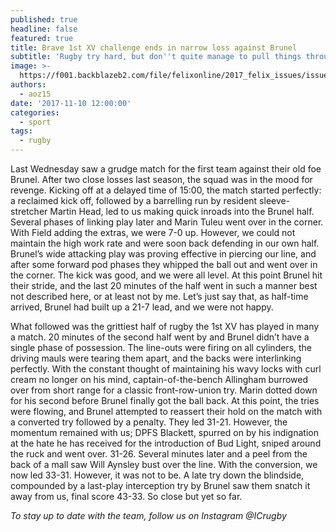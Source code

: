 ```yaml
---
published: true
headline: false
featured: true
title: Brave 1st XV challenge ends in narrow loss against Brunel
subtitle: 'Rugby try hard, but don''t quite manage to pull things through.'
image: >-
  https://f001.backblazeb2.com/file/felixonline/2017_felix_issues/issue_1675/1675_sports_rugby.jpg
authors:
  - aoz15
date: '2017-11-10 12:00:00'
categories:
  - sport
tags:
  - rugby
---
```

Last Wednesday saw a grudge match for the first team against their old foe Brunel. After two close losses last season, the squad was in the mood for revenge. Kicking off at a delayed time of 15:00, the match started perfectly: a reclaimed kick off, followed by a barrelling run by resident sleeve-stretcher Martin Head, led to us making quick inroads into the Brunel half. Several phases of linking play later and Marin Tuleu went over in the corner. With Field adding the extras, we were 7-0 up. However, we could not maintain the high work rate and were soon back defending in our own half. Brunel’s wide attacking play was proving effective in piercing our line, and after some forward pod phases they whipped the ball out and went over in the corner. The kick was good, and we were all level. At this point Brunel hit their stride, and the last 20 minutes of the half went in such a manner best not described here, or at least not by me. Let’s just say that, as half-time arrived, Brunel had built up a 21-7 lead, and we were not happy.

What followed was the grittiest half of rugby the 1st XV has played in many a match. 20 minutes of the second half went by and Brunel didn’t have a single phase of possession. The line-outs were firing on all cylinders, the driving mauls were tearing them apart, and the backs were interlinking perfectly. With the constant thought of maintaining his wavy locks with curl cream no longer on his mind, captain-of-the-bench Allingham burrowed over from short range for a classic front-row-union try.  Marin dotted down for his second before Brunel finally got the ball back. At this point, the tries were flowing, and Brunel attempted to reassert their hold on the match with a converted try followed by a penalty. They led 31-21. However, the momentum remained with us; DPFS Blackett, spurred on by his indignation at the hate he has received for the introduction of Bud Light, sniped around the ruck and went over. 31-26. Several minutes later and a peel from the back of a mall saw Will Aynsley bust over the line. With the conversion, we now led 33-31. However, it was not to be. A late try down the blindside, compounded by a last-play interception try by Brunel saw them snatch it away from us, final score 43-33. So close but yet so far.

_To stay up to date with the team, follow us on Instagram @ICrugby_
